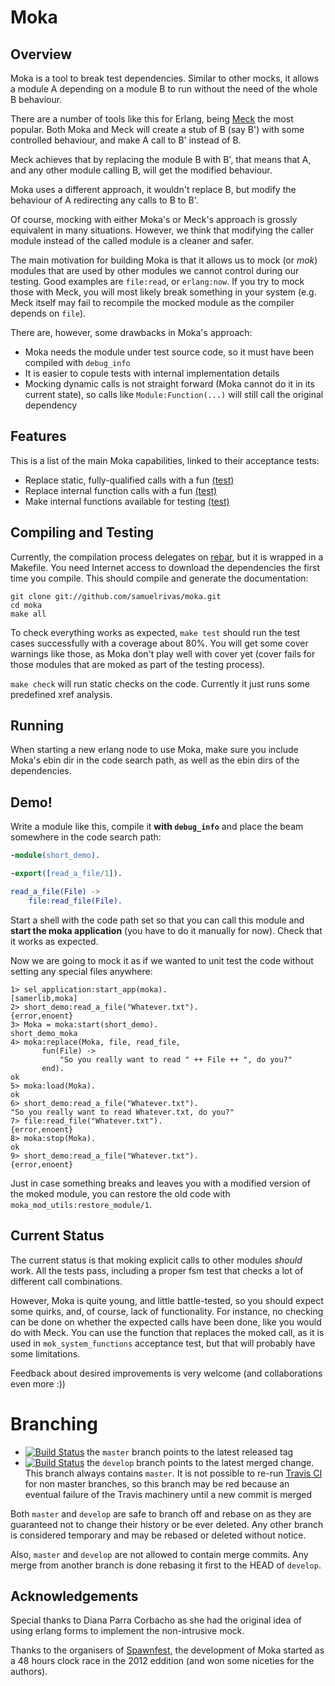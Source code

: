 # Moka

## Overview

Moka is a tool to break test dependencies. Similar to other mocks, it allows a
module A depending on a module B to run without the need of the whole B
behaviour.

There are a number of tools like this for Erlang, being
[Meck](https://github.com/eproxus/meck) the most popular. Both Moka and Meck
will create a stub of B (say B') with some controlled behaviour, and make A call
to B' instead of B.

Meck achieves that by replacing the module B with B', that means that A, and any
other module calling B, will get the modified behaviour.

Moka uses a different approach, it wouldn't replace B, but modify the behaviour
of A redirecting any calls to B to B'.

Of course, mocking with either Moka's or Meck's approach is grossly equivalent
in many situations. However, we think that modifying the caller module instead
of the called module is a cleaner and safer.

The main motivation for building Moka is that it allows us to mock (or _mok_)
modules that are used by other modules we cannot control during our testing.
Good examples are `file:read`, or `erlang:now`. If you try to mock those with
Meck, you will most likely break something in your system (e.g. Meck itself may
fail to recompile the mocked module as the compiler depends on `file`).

There are, however, some drawbacks in Moka's approach:

 * Moka needs the module under test source code, so it must have
   been compiled with `debug_info`
 * It is easier to copule tests with internal implementation details
 * Mocking dynamic calls is not straight forward (Moka cannot do it in its
   current state), so calls like `Module:Function(...)` will still call the
   original dependency

## Features

This is a list of the main Moka capabilities, linked to their acceptance tests:

 * Replace static, fully-qualified calls with a fun
   [(test)](https://github.com/samuelrivas/moka/blob/master/test/acceptance/mok_system_functions.erl)
 * Replace internal function calls with a fun
   [(test)](https://github.com/samuelrivas/moka/blob/master/test/acceptance/mok_internal_functions.erl)
 * Make internal functions available for testing
   [(test)](https://github.com/samuelrivas/moka/blob/master/test/acceptance/dynamic_exports.erl)

## Compiling and Testing

Currently, the compilation process delegates on
[rebar](https://github.com/basho/rebar), but it is wrapped in a Makefile. You
need Internet access to download the dependencies the first time you
compile. This should compile and generate the documentation:
```
git clone git://github.com/samuelrivas/moka.git
cd moka
make all
```

To check everything works as expected, `make test` should run the
test cases successfully with a coverage about 80%. You will get some cover
warnings like those, as Moka don't play well with cover yet (cover fails for
those modules that are moked as part of the testing process).

`make check` will run static checks on the code. Currently it just runs some
predefined xref analysis.

## Running

When starting a new erlang node to use Moka, make sure you include Moka's ebin
dir in the code search path, as well as the ebin dirs of the dependencies.

## Demo!

Write a module like this, compile it **with `debug_info`** and place the beam
somewhere in the code search path:

```erlang
-module(short_demo).

-export([read_a_file/1]).

read_a_file(File) ->
    file:read_file(File).
```

Start a shell with the code path set so that you can call this module and
**start the moka application** (you have to do it manually for now). Check that
it works as expected.

Now we are going to mock it as if we wanted to unit test the code without
setting any special files anywhere:

    1> sel_application:start_app(moka).
    [samerlib,moka]
    2> short_demo:read_a_file("Whatever.txt").
    {error,enoent}
    3> Moka = moka:start(short_demo).
    short_demo_moka
    4> moka:replace(Moka, file, read_file,
           fun(File) ->
               "So you really want to read " ++ File ++ ", do you?"
           end).
    ok
    5> moka:load(Moka).
    ok
    6> short_demo:read_a_file("Whatever.txt").
    "So you really want to read Whatever.txt, do you?"
    7> file:read_file("Whatever.txt").
    {error,enoent}
    8> moka:stop(Moka).
    ok
    9> short_demo:read_a_file("Whatever.txt").
    {error,enoent}

Just in case something breaks and leaves you with a modified version of the
moked module, you can restore the old code with
`moka_mod_utils:restore_module/1`.

## Current Status

The current status is that moking explicit calls to other modules *should*
work. All the tests pass, including a proper fsm test that checks a lot of
different call combinations.

However, Moka is quite young, and little battle-tested, so you should expect
some quirks, and, of course, lack of functionality. For instance, no checking
can be done on whether the expected calls have been done, like you would do with
Meck. You can use the function that replaces the moked call, as it is used in
`mok_system_functions` acceptance test, but that will probably have some
limitations.

Feedback about desired improvements is very welcome (and collaborations even
more :))

# Branching

 * [![Build
   Status](https://secure.travis-ci.org/samuelrivas/moka.png?branch=master)](http://travis-ci.org/samuelrivas/moka)
   the `master` branch points to the latest released tag
 * [![Build
   Status](https://secure.travis-ci.org/samuelrivas/moka.png?branch=develop)](http://travis-ci.org/samuelrivas/moka)
   the `develop` branch points to the latest merged change. This branch always
   contains `master`. It is not possible to re-run [Travis
   CI](https://travis-ci.org/) for non master branches, so this branch may be
   red because an eventual failure of the Travis machinery until a new commit is
   merged

Both `master` and `develop` are safe to branch off and rebase on as they are
guaranteed not to change their history or be ever deleted. Any other branch is
considered temporary and may be rebased or deleted without notice.

Also, `master` and `develop` are not allowed to contain merge commits. Any merge
from another branch is done rebasing it first to the HEAD of `develop`.

## Acknowledgements

Special thanks to Diana Parra Corbacho as she had the original idea of using
erlang forms to implement the non-intrusive mock.

Thanks to the organisers of [Spawnfest,](http://spawnfest.com/) the development
of Moka started as a 48 hours clock race in the 2012 eddition (and won some
niceties for the authors).
